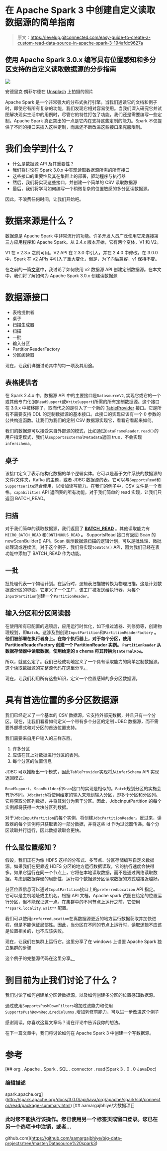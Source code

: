 # 在 Apache Spark 3 中创建自定义读取数据源的简单指南

> 原文：<https://levelup.gitconnected.com/easy-guide-to-create-a-custom-read-data-source-in-apache-spark-3-194afdc9627a>

## 使用 Apache Spark 3.0.x 编写具有位置感知和多分区支持的自定义读取数据源的分步指南

![](img/014c56b839048dfcf892ef2286b5eda4.png)

安德里克·朗菲尔德在 [Unsplash](https://unsplash.com?utm_source=medium&utm_medium=referral) 上拍摄的照片

Apache Spark 是一个非常强大的分布式执行引擎。当我们通读它的文档和例子时，即使它有所有复杂的功能，我们发现它相对容易使用。当我们深入研究它并试图解决现实生活中的用例时，尽管它的特性打包了功能，我们还是需要编写一些定制。Apache Spark 真正突出的一点是它内在支持这些定制的能力。Spark 不仅提供了不同的接口来插入这种定制，而且还不断改进这些接口来克服限制。

# **我们会学到什么？**

*   什么是数据源 API 及其重要性？
*   我们将讨论在 Spark 3.0.x 中实现读取数据源所需的所有接口
*   这些接口的重要性及其在集群上的部署，驱动程序与执行器
*   然后，我们将实现这些接口，并创建一个简单的 CSV 读取数据源
*   最后，我们将学习如何编写一个稍微复杂的位置敏感的多分区读数据源。

因此，不浪费任何时间，让我们开始吧。

# 数据来源是什么？

数据源是 Apache Spark 中非常流行的功能。许多开发人员广泛使用它来连接第三方应用程序和 Apache Spark。从 2.4.x 版本开始，它有两个变体，V1 和 V2。

V1 在 v 2.3.x 之前可用。V2 API 在 2.3.0 中引入，并在 2.4.0 中修改。在 3.0.0 中，Spark 在 v2 APIs 中引入了重大变化，但是，为了向后兼容，v1 保持不变。

在之前的一篇[文章](https://medium.com/@aamargajbhiye/speed-up-apache-spark-job-execution-using-a-custom-data-source-fd791a0fa4b0)中，我讨论了如何使用 v2 数据源 API 创建定制数据源。在本文中，我们将了解如何为 Apache Spark 3.0.x 创建读数据源

# 数据源接口

*   表格提供者
*   桌子
*   扫描生成器
*   扫描
*   一批
*   输入分区
*   PartitionReaderFactory
*   分区阅读器

现在，让我们详细讨论其中的每一项及其用途。

## 表格提供者

在 Spark 2.4.x 中，数据源 API 中的主要接口是`DatasourceV2,`实现它或它的一个或其他专门化(如`ReadSupport`或`WriteSupport`)所需的所有定制数据源。这个接口在 3.0.x 中被移除了，取而代之的是引入了一个新的 [TableProvider](http://spark.apache.org/docs/3.0.0/api/java/org/apache/spark/sql/connector/catalog/TableProvider.html) 接口。它是所有不需要支持 DDL 的定制数据源的基本接口。此接口的实现应该有一个 0 参数的公共构造函数。让我们为我们的定制 CSV 数据源实现它，看看它看起来如何。

我们的数据源可以接受来自外部源的模式，比如通过`DataFrameReader.read()`的用户指定模式，我们从`supportsExternalMetadata`返回 true，不会实现`inferschema`。

## 桌子

该接口定义了表示结构化数据的单个逻辑实体。它可以是基于文件系统的数据源的文件/文件夹，Kafka 的主题，或者 JDBC 数据源的表。它可以与`SupportsRead`和`SupportsWrite`混合使用，以增加读写能力。在我们的例子中，CSV 文件是一个表格。`capabilities` API 返回表的所有功能。对于我们简单的 read 实现，让我们只返回 BATCH_READ。

## 扫描

对于我们简单的读取数据源，我们返回了 [**BATCH_READ**](http://spark.apache.org/docs/3.0.0/api/java/org/apache/spark/sql/connector/catalog/TableCapability.html#BATCH_READ) 。其他读取能力有`MICRO_BATCH_READ` 和`CONTINUOUS_READ` **。** SupportsRead 接口有返回 Scan 的 newScanBuilder() API。Scan 表示数据源扫描的逻辑计划，可以是批处理、微批处理流或连续流。对于这个例子，我们将实现`toBatch()` API，因为我们已经在表功能中添加了 BATCH_READ 作为功能。

## 一批

批处理代表一个物理计划。在运行时，逻辑表扫描被转换为物理扫描。这是计划数据源分区的界面。它定义了一个工厂，该工厂被发送给执行器，为每个`InputPartition`创建一个`PartitionReader`。

## 输入分区和分区阅读器

在使用所有已配置的选项后，应用运行时优化，如下推过滤器、列修剪等，创建物理规划，即`Batch`。这涉及到创建`InputPartition`和`PartitionReaderFactory` **。他们被部署在执行者身上。在每个执行器上，对于每个分区，使用 PartitionReaderFactory **创建一个 PartitionReader 实例。** `PartitionReader` 从数据存储器中读取数据，使用给定的 **s** chema **将其转换为`InternalRow`。****

所以，就这么定了。我们已经成功地定义了一个具有读取能力的简单定制数据源。这个读取数据源的完整源代码在这里分享[。](https://github.com/aamargajbhiye/big-data-projects/tree/master/Datasource%20spark3/src/main/java/com/bugdbug/customsource/csv)

现在，让我们利用所有这些知识，定义一个位置感知的多分区数据源。

# 具有首选位置的多分区数据源

我们已经定义了一个基本的 CSV 数据源，它支持外部元数据，并且只有一个分区。现在，让我们看看如何定义一个带有多个分区的定制 JDBC 数据源，而不需要外部模式和对分区的首选位置支持。

我们需要来自用户输入的三样东西。

1.  许多分区
2.  应该在其上对数据进行分区的表列。
3.  每个分区的位置信息

JDBC 可以推断出一个模式，因此`TableProvider`实现将从`inferSchema` API 实现返回模式。

`ReadSupport`、`ScanBuilder`和`Scan`接口的实现是相似的。`Batch`规划分区的实施会有所不同。`JdbcBatch`将使用给定的输入来规划输入分区，即多个分区和分区列。它将获取分区列数据，并将其划分为若干分区。因此，JdbcInputPartition 的每个实例都将获得一大块分区列数据。

对于`JdbcInputPartition`的每个实例，将创建`JdbcPartitionReader`。反过来，读取器的每个实例将只获取表的一部分数据，并将这些 id 作为过滤器传递。每个分区读取并行运行，因此数据读取会更快。

## 什么是位置感知？

假设，我们正在为像 HDFS 这样的分布式、多节点、分区存储编写自定义数据源。如果我们在更靠近 HDFS 分区的地方运行数据读取，它的执行速度会快得多。如果它运行在同一个节点上，它将在本地读取数据，而不是通过网络读取数据。考虑到数据存储的局部性，运行每个数据源分区读取数据的方式越接近越好。

分区位置信息可以通过`InputPartition`接口上的`preferredLocation` API 指定。它可以是主机地址或主机名。根据 API 文档，Apache spark 试图在给定的位置运行分区，但不能保证这一点。在集群中的不同节点上运行之前，它使用`**spark.locality.wait**` 配置。

我们可以使用`preferredLocation`在离数据源更近的地方运行数据获取并加快进程，但是不能保证局部性。因此，当分区在不同的节点上运行时，读取逻辑不应该是位置相关的，也不应该失败。

现在，让我们在集群上运行它。这里分享了在 windows 上设置 Apache Spark 独立集群的步骤

这个例子的完整源代码在这里分享[。](https://github.com/aamargajbhiye/big-data-projects/tree/master/Datasource%20spark3/src/main/java/com/bugdbug/customsource/jdbc)

# 到目前为止我们讨论了什么？

我们讨论了如何创建单分区读数据源，以及如何创建多分区的位置感知数据源。

通过使用`SupportsPushDownFilters`增加过滤能力和使用`SupportsPushDownRequiredColumns.`增加列修剪能力，可以进一步改进这个例子

感谢阅读。你喜欢这篇文章吗？请在评论中告诉我你的想法。

在下一篇文章中，我们将讨论如何在 Apache Spark 3 中创建一个写数据源。

# 参考

 [## org . Apache . Spark . SQL . connector . read(Spark 3 . 0 . 0 JavaDoc)

### 编辑描述

spark.apache.org](http://spark.apache.org/docs/3.0.0/api/java/org/apache/spark/sql/connector/read/package-summary.html) [](https://github.com/aamargajbhiye/big-data-projects/tree/master/Datasource%20spark3) [## aamargajbhiye/大数据项目

### 此时您不能执行该操作。您已使用另一个标签页或窗口登录。您已在另一个选项卡中注销，或者…

github.com](https://github.com/aamargajbhiye/big-data-projects/tree/master/Datasource%20spark3)